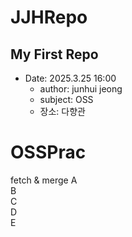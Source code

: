 # JJHRepo
## My First Repo
- Date: 2025.3.25 16:00  
    - author: junhui jeong  
    - subject: OSS
    - 장소: 다향관

# OSSPrac
fetch & merge
A  
B  
C  
D  
E  
